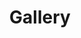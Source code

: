 ---
layout: page
title: "Gallery"
subtitle:
wantimage: true
# image_directory: "assets/img/Jan24/"
images:
  - path: "assets/img/Aug23/all1.jpg"
    caption: "L2L by the end of August 2023 semester"
  - path: "assets/img/Aug23/Kartik.jpg"
    caption: "Kartik Singh's Talk - Nov '23"
  - path: "assets/img/Aug23/Soorya.jpg"
    caption: "Soorya Narayan's Talk - Nov '23"
  - path: "assets/img/Aug23/Shivang.jpg"
    caption: "Shivang Yadav's Talk - Oct '23"
  - path: "assets/img/Aug23/Harrsh.jpg"
    caption: "Harrsh Goyal's Talk - Oct '23"
  - path: "assets/img/Aug23/Soumya.jpg"
    caption: "Soumya Sarkar's Talk - Sept '23"
  - path: "assets/img/Aug23/Dhruv.jpg"
    caption: "Dhruv Patel's Talk - Sept '23"
  - path: "assets/img/Aug23/Drishti.jpg"
    caption: "Drishti Gupta's Talk - Aug '23"
  - path: "assets/img/Aug23/Dhairya.png"
    caption: "Dhairya Bhandari's Talk - Aug '23"
  - path: "assets/img/Jan23/all.png"
    caption: "L2L by the end of January 2023 semester"
  - path: "assets/img/Jan23/Vedhanth.png"
    caption: "S.V.U. Vedhanth's Talk - Apr '23"
  - path: "assets/img/Jan23/Vishal.png"
    caption: "Vishal's Talk - Mar '23"
  - path: "assets/img/Jan23/Pranav.png"
    caption: "Pranav Maheshwari's Talk - Mar '23"
  - path: "assets/img/Jan23/Kaustubh.png"
    caption: "Kaustubh Gupta's Talk - Mar '23"
  - path: "assets/img/Jan23/Parijat.png"
    caption: "Parijat Banerjee's Talk - Feb '23"
  - path: "assets/img/Jan23/Shivang.png"
    caption: "Shivang Yadav's Talk - Jan '23"
  - path: "assets/img/Jan23/Amogh.png"
    caption: "Amogh Rakesh's Talk - Jan '23"
  - path: "assets/img/Jan23/Soumil.png"
    caption: "Soumil Kelkar's Talk - Jan '23"

---